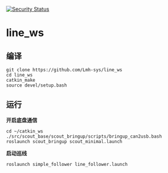 [![Security Status](https://s.murphysec.com/badge/Lmh-sys/line_ws.svg)](https://www.murphysec.com/p/Lmh-sys/line_ws)
# line_ws
## 编译
```
git clone https://github.com/Lmh-sys/line_ws
cd line_ws
catkin_make
source devel/setup.bash 
```
## 运行
**开启底盘通信**
```
cd ~/catkin_ws
./src/scout_base/scout_bringup/scripts/bringup_can2usb.bash
roslaunch scout_bringup scout_minimal.launch
```
**启动巡线**
```
roslaunch simple_follower line_follower.launch
```
